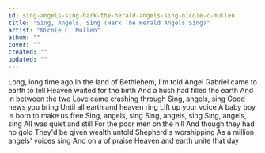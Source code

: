 ```yaml
---
id: sing-angels-sing-hark-the-herald-angels-sing-nicole-c-mullen
title: "Sing, Angels, Sing (Hark The Herald Angels Sing)"
artist: "Nicole C. Mullen"
album: ""
cover: ""
created: ""
updated: ""
---
```


Long, long time ago
In the land of Bethlehem, I'm told
Angel Gabriel came to earth to tell
Heaven waited for the birth
And a hush had filled the earth
And in between the two
Love came crashing through
Sing, angels, sing
Good news you bring
Until all earth and heaven ring
Lift up your voice
A baby boy is born to make us free
Sing, angels, sing
Sing, angels, sing
Sing, angels, sing
All was quiet and still
For the poor men on the hill
And though they had no gold
They'd be given wealth untold
Shepherd's worshipping
As a million angels' voices sing
And on a of praise
Heaven and earth unite that day